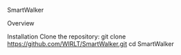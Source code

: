 SmartWalker

Overview

Installation
Clone the repository:
  git clone https://github.com/WIRLT/SmartWalker.git
  cd SmartWalker
